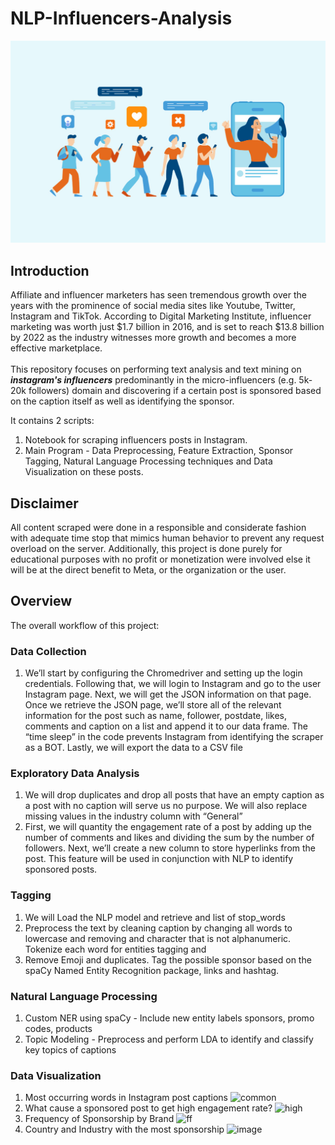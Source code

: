 # NLP-Influencers-Analysis
![image1](https://github.com/calvenjs/NLP-Influencers-Analysis/blob/main/images/Instagram-Influencer-marketing-tutorial.jpg)

## Introduction
Affiliate and influencer marketers has seen tremendous growth over the years with the prominence of social media sites like Youtube, Twitter, Instagram and TikTok. According to Digital Marketing Institute, influencer marketing was worth just $1.7 billion in 2016, and is set to reach $13.8 billion by 2022 as the industry witnesses more growth and becomes a more effective marketplace.<br><br>
This repository focuses on performing text analysis and text mining on ***instagram's influencers*** predominantly in the micro-influencers (e.g. 5k-20k followers) domain and discovering if a certain post is sponsored based on the caption itself as well as identifying the sponsor.

It contains 2 scripts:
1. Notebook for scraping influencers posts in Instagram.
2. Main Program - Data Preprocessing, Feature Extraction, Sponsor Tagging, Natural Language Processing techniques and Data Visualization on these posts.

## Disclaimer
All content scraped were done in a responsible and considerate fashion with adequate time stop that mimics human behavior to prevent any request overload on the server.
Additionally, this project is done purely for educational purposes with no profit or monetization were involved else it will be at the direct benefit to Meta, or the organization or the user.

## Overview
The overall workflow of this project:
### Data Collection
1.  We’ll start by configuring the Chromedriver and setting up the login credentials. Following that, we will login to Instagram and go to the user Instagram page. Next, we will get the JSON information on that page. Once we retrieve the JSON page, we’ll store all of the relevant information for the post such as name, follower, postdate, likes, comments and caption on a list and append it to our data frame. The “time sleep” in the code prevents Instagram from identifying the scraper as a BOT. Lastly, we will export the data to a CSV file
### Exploratory Data Analysis
1. We will drop duplicates and drop all posts that have an empty caption as a post with no caption will serve us no purpose. We will also replace missing values in the industry column with “General”
2. First, we will quantity the engagement rate of a post by adding up the number of comments and likes and dividing the sum by the number of followers. Next, we’ll create a new column to store hyperlinks from the post. This feature will be used in conjunction with NLP to identify sponsored posts.
### Tagging
1. We will Load the NLP model and retrieve and list of stop_words
2. Preprocess the text by cleaning caption by changing all words to lowercase and removing and character that is not alphanumeric. Tokenize each word for entities tagging and
3. Remove Emoji and duplicates. Tag the possible sponsor based on the spaCy Named Entity Recognition package, links and hashtag.
### Natural Language Processing
1. Custom NER using spaCy - Include new entity labels sponsors, promo codes, products
2. Topic Modeling - Preprocess and perform LDA to identify and classify key topics of captions
### Data Visualization
1. Most occurring words in Instagram post captions
![common](https://user-images.githubusercontent.com/23024496/147430270-4659b1f8-6139-40a8-a1df-2b6059e361d1.PNG)
2. What cause a sponsored post to get high engagement rate? 
![high](https://user-images.githubusercontent.com/23024496/147430330-dd68d6a2-8c36-4ccd-92c7-c81fd7b135f8.PNG)
3. Frequency of Sponsorship by Brand
![ff](https://user-images.githubusercontent.com/23024496/147430348-625e7fda-a7f6-4158-98af-6c6943c321fa.PNG)
4. Country and Industry with the most sponsorship
![image](https://user-images.githubusercontent.com/23024496/147430376-1bd37c34-23b7-4ee5-8719-d6da7d7552a4.png)





